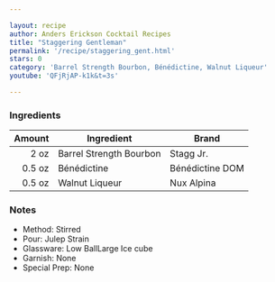 ```yaml
---

layout: recipe
author: Anders Erickson Cocktail Recipes
title: "Staggering Gentleman"
permalink: '/recipe/staggering_gent.html'
stars: 0
category: 'Barrel Strength Bourbon, Bénédictine, Walnut Liqueur'
youtube: 'QFjRjAP-k1k&t=3s'

---
```


### Ingredients

| Amount  | Ingredient               | Brand        |
| -----: | ----------------------- | --------------- |
|   2 oz | Barrel Strength Bourbon | Stagg Jr.       |
| 0.5 oz | Bénédictine             | Bénédictine DOM |
| 0.5 oz | Walnut Liqueur          | Nux Alpina      |

### Notes

- Method: Stirred
- Pour: Julep Strain
- Glassware: Low BallLarge Ice cube
- Garnish: None
- Special Prep: None

